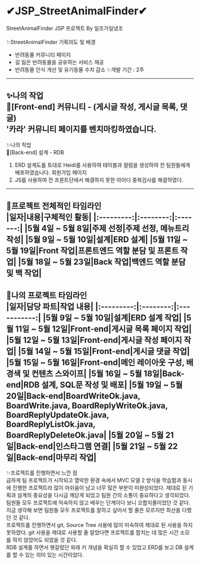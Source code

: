 # ✔JSP_StreetAnimalFinder✔
StreetAnimalFinder JSP 프로젝트 By 일조가일냈조
<br><br>
✨StreetAnimalFinder 기획의도 및 배경
- 반려동물 커뮤니티 페이지
- 길 잃은 반려동물을 공유하는 서비스 제공
- 반려동물 인식 개선 및 유기동물 수치 감소
✨개발 기간 : 2주 <br>
----------------------------------------------------------------------------------------------------------------------
✨나의 작업<br>
🎈[Front-end]
커뮤니티 - (게시글 작성, 게시글 목록, 댓글)<br>
'카라' 커뮤니티 페이지를 벤치마킹하였습니다.<br>
-----------------------------------------------------------------------------------------------
✨나의 작업<br>
🎈[Back-end]
설계 - RDB<br>
1. ERD 설계도를 토대로 Heidi를 사용하여 테이블과 컬럼을 생성하여 전 팀원들에게 배포하였습니다.
회원가입 페이지 <br>
1. JS를 사용하여 전 프론트단에서 해결하지 못한 아이디 중복검사를 해결하였다. <br>
------------------------------------------------------------------------------------------------------------------------------------------------------------
🎈프로젝트 전체적인 타임라인 <br>
|일자|내용|구체적인 활동|
|:---------:|:--------:|:-------:|
|5월 4일 ~ 5월 8일|주제 선정|주제 선정, 메뉴트리 작성|
|5월 9일 ~ 5월 10일|설계|ERD 설계|
|5월 11일 ~ 5월 19일|Front 작업|프론트엔드 역할 분담 및 프론트 작업|
|5월 18일 ~ 5월 23일|Back 작업|백엔드 역할 분담 및 백 작업|
-------------------------------------------------------------------------------------------------------------------------------------------------------------
🎈나의 프로젝트 타임라인<br>
|일자|담당 파트|작업 내용|
|:---------:|:--------:|:-----------:|
|5월 9일 ~ 5월 10일|설계|ERD 설계 작업|
|5월 11일 ~ 5월 12일|Front-end|게시글 목록 페이지 작업|
|5월 12일 ~ 5월 13일|Front-end|게시글 작성 페이지 작업|
|5월 14일 ~ 5월 15일|Front-end|게시글 댓글 작업|
|5월 15일 ~ 5월 16일|Front-end|메인 레이아웃 구성, 배경색 및 컨텐츠 스와이프|
|5월 16일 ~ 5월 18일|Back-end|RDB 설계, SQL문 작성 및 배포|
|5월 19일 ~ 5월 20일|Back-end|BoardWriteOk.java, BoardWrite.java, BoardReplyWriteOk.java, BoardReplyUpdateOk.java, BoardReplyListOk.java, BoardReplyDeleteOk.java|
|5월 20일 ~ 5월 21일|Back-end|인스타그램 연결|
|5월 21일 ~ 5월 22일|Back-end|마무리 작업|
-------------------------------------------------------------------------------------
✨프로젝트를 진행하면서 느낀 점<br>
급하게 팀 프로젝트가 시작되고 열악한 환경 속에서 MVC 모델 2 방식을 학습함과 동시에 진행한 프로젝트라 많이 아쉬움이 남고 너무 많은 부분이 미완성되었다. 제대로 된 기획과 설계의 중요성을 다시금 깨닫게 되었고 팀원 간의 소통이 중요하다고 생각되었다. 팀원들 모두 프로젝트에 익숙하지 않고 배우는 단계이다 보니 오합지졸이었던 것 같다. 지금 생각해 보면 팀원들 모두 프로젝트를 잘하고 싶어서 할 줄은 모르지만 최선을 다했던 것 같다. <br>
프로젝트를 진행하면서 git, Source Tree 사용에 많이 미숙하여 제대로 된 사용을 하지 못하였다. git 사용을 제대로 사용할 줄 알았다면 프로젝트를 합치는 데 많은 시간 소모를 하지 않았어도 되었을 것 같다. <br>
RDB 설계를 하면서 헷갈렸던 외래 키 개념을 확실히 할 수 있었고 ERD를 보고 DB 설계를 할 수 있는 의미 있는 시간이었다.
